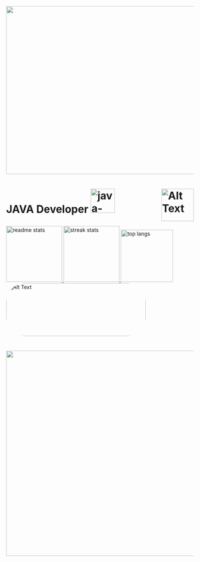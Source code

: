 <img src="https://i.pinimg.com/564x/47/4c/8e/474c8ed169fc0f398c5c53d48313c132.jpg" width="1060" height = "450">

<h1>

<div align = "left">

<div>
  <img align="right" src="https://github.com/chinaglia77/chinaglia77/assets/156460261/12713383-7ce7-4def-aa0e-443328a974c6" alt="Alt Text" width="87" height="87"/>
</div>
<p>JAVA Developer  <img alt="java-"  height="65" width="65" src="https://cdn.jsdelivr.net/gh/devicons/devicon/icons/java/java-original.svg"/></p>
</div>
</h1>


<div align="left">
  <a href="https://github.com/anuraghazra/github-readme-stats">
    <img height=150 src="https://github-readme-stats-salesp07.vercel.app/api?username=chinaglia77&count_private=true&show_icons=true&theme=tokyonight&rank_icon=github&border_radius=10" alt="readme stats" />
  </a>
  <a href="https://github.com/anuraghazra/convoychat">
    <img height=150 src="https://github-readme-streak-stats-salesp07.vercel.app/?user=chinaglia77&count_private=true&theme=tokyonight&border_radius=10" alt="streak stats"/>
  </a>
  <img height=140 src="https://github-readme-stats-salesp07.vercel.app/api/top-langs/?username=chinaglia77&hide=HTML&langs_count=8&layout=compact&theme=tokyonight&border_radius=10&size_weight=0.5&count_weight=0.5&exclude_repo=github-readme-stats" alt="top langs" />
  <a>
 <img style="border-radius: 50px;" src="https://github.com/chinaglia77/chinaglia77/assets/156460261/e732dbce-2466-47f9-9d53-e43124d857b4" alt="Alt Text" width="375" height="142" />
  </a>
</div>


<h1> </h1>
<div align = center>
    <a href="https://skillicons.dev" >
    <img width=550 src="https://skillicons.dev/icons?i=java,py,html,css,vscode,eclipse,mysql,figma"/>
  </a>
</div>
